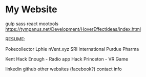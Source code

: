 # My Website

gulp
sass
react
mootools
https://tympanus.net/Development/HoverEffectIdeas/index.html

RESUME:

  Pokecollector
  Lphie
  nVent.xyz
  SRI International
  Purdue Pharma

  Kent Hack Enough - Radio app
  Hack Princeton - VR Game

  linkedin
  github
  other websites (facebook?)
  contact info
